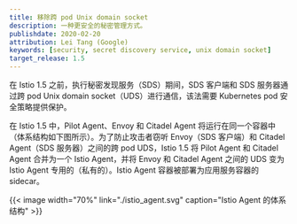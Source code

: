 ```yaml
---
title: 移除跨 pod Unix domain socket
description: 一种更安全的秘密管理方式。
publishdate: 2020-02-20
attribution: Lei Tang (Google)
keywords: [security, secret discovery service, unix domain socket]
target_release: 1.5
---
```


在 Istio 1.5 之前，执行秘密发现服务（SDS）期间，SDS 客户端和 SDS 服务器通过跨 pod Unix domain socket（UDS）进行通信，该法需要 Kubernetes pod 安全策略提供保护。

在 Istio 1.5 中，Pilot Agent、Envoy 和 Citadel Agent 将运行在同一个容器中（体系结构如下图所示）。为了防止攻击者窃听 Envoy（SDS 客户端）和 Citadel Agent（SDS 服务器）之间的跨 pod UDS，Istio 1.5 将 Pilot Agent 和 Citadel Agent 合并为一个 Istio Agent，并将 Envoy 和 Citadel Agent 之间的 UDS 变为 Istio Agent 专用的（私有的）。Istio Agent 容器被部署为应用服务容器的 sidecar。

{{< image width="70%"
    link="./istio_agent.svg"
    caption="Istio Agent 的体系结构"
    >}}
